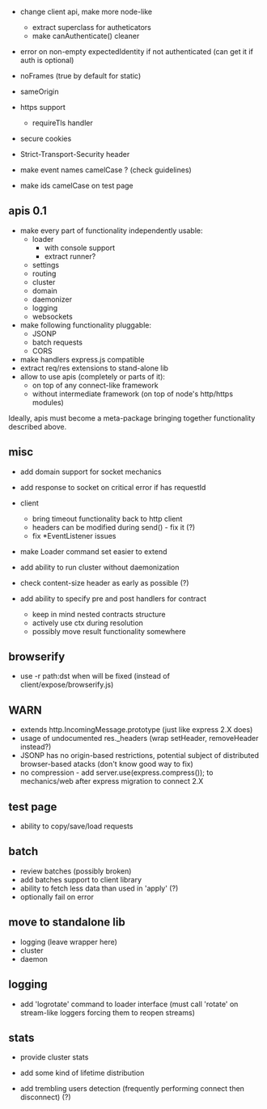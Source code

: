 * change client api, make more node-like
	* extract superclass for autheticators
	* make canAuthenticate() cleaner
* error on non-empty expectedIdentity if not authenticated (can get it if auth is optional)
* noFrames (true by default for static)
* sameOrigin
* https support
	* requireTls handler
* secure cookies
* Strict-Transport-Security header

* make event names camelCase ? (check guidelines)
* make ids camelCase on test page

## apis 0.1

* make every part of functionality independently usable:
	* loader
		* with console support
		* extract runner?
	* settings
	* routing
	* cluster
	* domain
	* daemonizer
	* logging
	* websockets
* make following functionality pluggable:
	* JSONP
	* batch requests
	* CORS
* make handlers express.js compatible
* extract req/res extensions to stand-alone lib
* allow to use apis (completely or parts of it):
	* on top of any connect-like framework
	* without intermediate framework (on top of node's http/https modules)

Ideally, apis must become a meta-package bringing together functionality described above.

## misc

* add domain support for socket mechanics
* add response to socket on critical error if has requestId

* client
	* bring timeout functionality back to http client
	* headers can be modified during send() - fix it (?)
	* fix *EventListener issues

* make Loader command set easier to extend
* add ability to run cluster without daemonization

* check content-size header as early as possible (?)

* add ability to specify pre and post handlers for contract
	* keep in mind nested contracts structure
	* actively use ctx during resolution
	* possibly move result functionality somewhere

## browserify

* use -r path:dst when will be fixed (instead of client/expose/browserify.js)

## WARN

* extends http.IncomingMessage.prototype (just like express 2.X does)
* usage of undocumented res._headers (wrap setHeader, removeHeader instead?)
* JSONP has no origin-based restrictions, potential subject of distributed browser-based atacks (don't know good way to fix)
* no compression - add server.use(express.compress()); to mechanics/web after express migration to connect 2.X

## test page

* ability to copy/save/load requests

## batch

* review batches (possibly broken)
* add batches support to client library
* ability to fetch less data than used in 'apply' (?)
* optionally fail on error

## move to standalone lib

* logging (leave wrapper here)
* cluster
* daemon

## logging

* add 'logrotate' command to loader interface (must call 'rotate' on stream-like loggers forcing them to reopen streams)

## stats

* provide cluster stats

* add some kind of lifetime distribution
* add trembling users detection (frequently performing connect then disconnect) (?)
